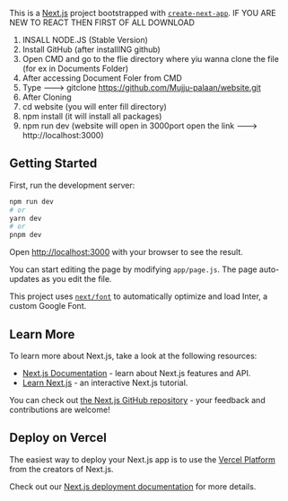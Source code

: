 This is a [Next.js](https://nextjs.org/) project bootstrapped with [`create-next-app`](https://github.com/vercel/next.js/tree/canary/packages/create-next-app).
IF YOU ARE NEW TO REACT THEN FIRST OF ALL DOWNLOAD 
1) INSALL NODE.JS (Stable Version)  
2) Install GitHub (after installING  github)   
3) Open CMD and go to the flie directory where yiu wanna clone the file (for ex in Documents Folder)  
4) After accessing Document Foler from CMD  
5) Type --->  gitclone https://github.com/Mujju-palaan/website.git  
6) After Cloning  
7) cd website (you will enter fill directory)  
8) npm install (it will install all packages)  
9) npm run dev (website will open in 3000port open the link ---> http://localhost:3000)  
## Getting Started

First, run the development server:

```bash
npm run dev
# or
yarn dev
# or
pnpm dev
```

Open [http://localhost:3000](http://localhost:3000) with your browser to see the result.

You can start editing the page by modifying `app/page.js`. The page auto-updates as you edit the file.

This project uses [`next/font`](https://nextjs.org/docs/basic-features/font-optimization) to automatically optimize and load Inter, a custom Google Font.

## Learn More

To learn more about Next.js, take a look at the following resources:

- [Next.js Documentation](https://nextjs.org/docs) - learn about Next.js features and API.
- [Learn Next.js](https://nextjs.org/learn) - an interactive Next.js tutorial.

You can check out [the Next.js GitHub repository](https://github.com/vercel/next.js/) - your feedback and contributions are welcome!

## Deploy on Vercel

The easiest way to deploy your Next.js app is to use the [Vercel Platform](https://vercel.com/new?utm_medium=default-template&filter=next.js&utm_source=create-next-app&utm_campaign=create-next-app-readme) from the creators of Next.js.

Check out our [Next.js deployment documentation](https://nextjs.org/docs/deployment) for more details.
